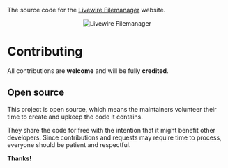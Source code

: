 The source code for the [Livewire Filemanager](https://livewire-filemanager.com/) website.

<p align="center"><img src="https://github.com/livewire-filemanager/laravel-filemanager.com/raw/master/public/showcase.png" alt="Livewire Filemanager"></p>

# Contributing

All contributions are **welcome** and will be fully **credited**.

## Open source

This project is open source, which means the maintainers volunteer their time to create and upkeep the code it contains.

They share the code for free with the intention that it might benefit other developers. Since contributions and requests may require time to process, everyone should be patient and respectful.

**Thanks!**
